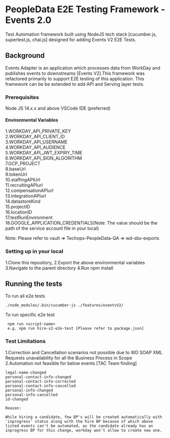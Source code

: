 # PeopleData E2E Testing Framework - Events 2.0

Test Automation framework built using NodeJS tech stack [cucumber.js, supertest.js, chai.js] designed for adding Events V2 E2E Tests.

## Background

Events Adapter is an application which processes data from WorkDay and publishes events to downstreams [Events V2].This framework was refactored primarily to support E2E testing of this application. This framework can be be extended to add API and Serving layer tests.

### Prerequisites

Node JS 14.x.x and above
VSCode IDE (preferred)

#### Environmental Variables

1.WORKDAY_API_PRIVATE_KEY<br />
2.WORKDAY_API_CLIENT_ID<br />
3.WORKDAY_API_USERNAME<br />
4.WORKDAY_API_AUDIENCE<br />
5.WORKDAY_API_JWT_EXPIRY_TIME<br />
6.WORKDAY_API_SIGN_ALGORITHM<br />
7.GCP_PROJECT<br />
8.baseUrl<br />
9.tokenUrl<br />
10.staffingAPIUrl<br />
11.recruitingAPIurl<br />
12.compensationAPIurl<br />
13.integrationAPIurl<br />
14.datastoreKind<br />
15.projectID<br />
16.locationID<br />
17.testRunEnvironment<br />
18.GOOGLE_APPLICATION_CREDENTIALS(Note: The value should be the path of the service account file in your local)<br />

Note:
Please refer to vault => Techops-PeopleData-QA => wd-sbx-exports

### Setting up in your local

1.Clone this repository,
2.Export the above environmental variables
3.Navigate to the parent directory
4.Run npm install

## Running the tests

To run all e2e tests 
```
./node_modules/.bin/cucumber-js ./features/eventsV2/
```

To run specific e2e test
```
 npm run <script-name>
 e.g. npm run hire-v2-e2e-test [Please refer to package.json]
 ```

### Test Limitations

1.Correction and Cancellation scenarios not possible due to WD SOAP XML Requests unavailability for all the Business Process in Scope<br/>
2.Automation not feasible for below events [TAC Team finding] <br/>
```
legal-name-changed
personal-contact-info-changed
personal-contact-info-corrected
personal-contact-info-cancelled
personal-info-changed
personal-info-cancelled
id-changed

Reason:

While hiring a candidate, few BP's will be created automatically with 'inprogress' status along with the hire BP because of which above listed events can't be automated, as the candidate already has an inprogress BP for this change, workday won't allow to create new one.
```



